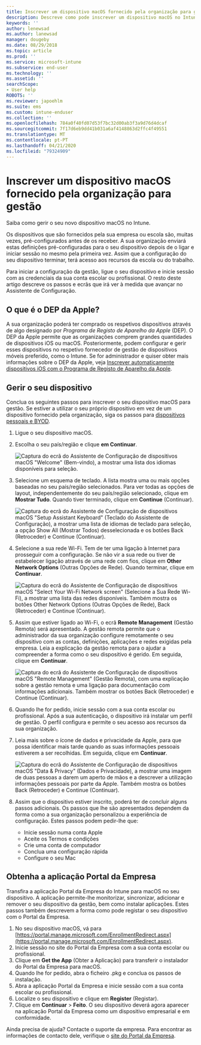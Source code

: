 ```yaml
---
title: Inscrever um dispositivo macOS fornecido pela organização para gestão | Microsoft Docs
description: Descreve como pode inscrever um dispositivo macOS no Intune que foi adquirido e fornecido pela sua organização.
keywords: ''
author: lenewsad
ms.author: lanewsad
manager: dougeby
ms.date: 08/29/2018
ms.topic: article
ms.prod: ''
ms.service: microsoft-intune
ms.subservice: end-user
ms.technology: ''
ms.assetid: ''
searchScope:
- User help
ROBOTS: ''
ms.reviewer: japoehlm
ms.suite: ems
ms.custom: intune-enduser
ms.collection: ''
ms.openlocfilehash: 784a0f40fd07d53f7bc32d00ab3f3a9d76d4dcaf
ms.sourcegitcommit: 7f17d6eb9dd41b031a6af4148863d2ffc4f49551
ms.translationtype: MT
ms.contentlocale: pt-PT
ms.lasthandoff: 04/21/2020
ms.locfileid: "79324909"
---
```

# <a name="enroll-your-organization-provided-macos-device-in-management"></a>Inscrever um dispositivo macOS fornecido pela organização para gestão

Saiba como gerir o seu novo dispositivo macOS no Intune.  

Os dispositivos que são fornecidos pela sua empresa ou escola são, muitas vezes, pré-configurados antes de os receber. A sua organização enviará estas definições pré-configuradas para o seu dispositivo depois de o ligar e iniciar sessão no mesmo pela primeira vez. Assim que a configuração do seu dispositivo terminar, terá acesso aos recursos da escola ou do trabalho.

Para iniciar a configuração da gestão, ligue o seu dispositivo e inicie sessão com as credenciais da sua conta escolar ou profissional. O resto deste artigo descreve os passos e ecrãs que irá ver à medida que avançar no Assistente de Configuração.

## <a name="what-is-apple-dep"></a>O que é o DEP da Apple?

A sua organização poderá ter comprado os respetivos dispositivos através de algo designado por *Programa de Registo de Aparelho da Apple* (DEP). O DEP da Apple permite que as organizações comprem grandes quantidades de dispositivos iOS ou macOS. Posteriormente, podem configurar e gerir esses dispositivos no respetivo fornecedor de gestão de dispositivos móveis preferido, como o Intune. Se for administrador e quiser obter mais informações sobre o DEP da Apple, veja [Inscrever automaticamente dispositivos iOS com o Programa de Registo de Aparelho da Apple](https://docs.microsoft.com/intune/enrollment/device-enrollment-program-enroll-macos).  

## <a name="get-your-device-managed"></a>Gerir o seu dispositivo

Conclua os seguintes passos para inscrever o seu dispositivo macOS para gestão. Se estiver a utilizar o seu próprio dispositivo em vez de um dispositivo fornecido pela organização, siga os passos para [dispositivos pessoais e BYOD](enroll-your-device-in-intune-macos-cp.md).  

1. Ligue o seu dispositivo macOS.
2. Escolha o seu país/região e clique **em Continuar**.  

   ![Captura do ecrã do Assistente de Configuração de dispositivos macOS "Welcome" (Bem-vindo), a mostrar uma lista dos idiomas disponíveis para seleção.](./media/macos-dep-welcome-1808.png)
3. Selecione um esquema de teclado. A lista mostra uma ou mais opções baseadas no seu país/região selecionados. Para ver todas as opções de layout, independentemente do seu país/região selecionado, clique em **Mostrar Tudo**. Quando tiver terminado, clique em **Continue** (Continuar).  

   ![Captura do ecrã do Assistente de Configuração de dispositivos macOS "Setup Assistant Keyboard" (Teclado do Assistente de Configuração), a mostrar uma lista de idiomas de teclado para seleção, a opção Show All (Mostrar Todos) desselecionada e os botões Back (Retroceder) e Continue (Continuar).](./media/macos-dep-keyboard-1808.png)  
4. Selecione a sua rede Wi-Fi. Tem de ter uma ligação à Internet para prosseguir com a configuração. Se não vir a sua rede ou tiver de estabelecer ligação através de uma rede com fios, clique em **Other Network Options** (Outras Opções de Rede). Quando terminar, clique em **Continuar**.  

   ![Captura do ecrã do Assistente de Configuração de dispositivos macOS "Select Your Wi-Fi Network screen" (Selecione a Sua Rede Wi-Fi), a mostrar uma lista das redes disponíveis. Também mostra os botões Other Network Options (Outras Opções de Rede), Back (Retroceder) e Continue (Continuar).](./media/macos-dep-wifi-1808.png)  
5. Assim que estiver ligado ao Wi-Fi, o ecrã **Remote Management** (Gestão Remota) será apresentado. A gestão remota permite que o administrador da sua organização configure remotamente o seu dispositivo com as contas, definições, aplicações e redes exigidas pela empresa. Leia a explicação da gestão remota para o ajudar a compreender a forma como o seu dispositivo é gerido. Em seguida, clique em **Continuar**.  

   ![Captura do ecrã do Assistente de Configuração de dispositivos macOS "Remote Management" (Gestão Remota), com uma explicação sobre a gestão remota e uma ligação para documentação com informações adicionais. Também mostrar os botões Back (Retroceder) e Continue (Continuar).](./media/macos-dep-remote-management-1-1808.png)  
6. Quando lhe for pedido, inicie sessão com a sua conta escolar ou profissional. Após a sua autenticação, o dispositivo irá instalar um perfil de gestão. O perfil configura e permite o seu acesso aos recursos da sua organização.  
7. Leia mais sobre o ícone de dados e privacidade da Apple, para que possa identificar mais tarde quando as suas informações pessoais estiverem a ser recolhidas. Em seguida, clique em **Continuar**.  

   ![Captura do ecrã do Assistente de Configuração de dispositivos macOS "Data & Privacy" (Dados e Privacidade), a mostrar uma imagem de duas pessoas a darem um aperto de mãos e a descrever a utilização informações pessoais por parte da Apple. Também mostra os botões Back (Retroceder) e Continue (Continuar).](./media/macos-dep-apple-data-privacy-1808.png)  
8. Assim que o dispositivo estiver inscrito, poderá ter de concluir alguns passos adicionais. Os passos que lhe são apresentados dependem da forma como a sua organização personalizou a experiência de configuração. Estes passos podem pedir-lhe que:
    * Inicie sessão numa conta Apple
    * Aceite os Termos e condições
    * Crie uma conta de computador
    * Conclua uma configuração rápida
    * Configure o seu Mac

## <a name="get-the-company-portal-app"></a>Obtenha a aplicação Portal da Empresa

Transfira a aplicação Portal da Empresa do Intune para macOS no seu dispositivo. A aplicação permite-lhe monitorizar, sincronizar, adicionar e remover o seu dispositivo da gestão, bem como instalar aplicações. Estes passos também descrevem a forma como pode registar o seu dispositivo com o Portal da Empresa.

1. No seu dispositivo macOS, vá para [https://portal.manage.microsoft.com/EnrollmentRedirect.aspx](https://portal.manage.microsoft.com/EnrollmentRedirect.aspx).
2. Inicie sessão no site do Portal da Empresa com a sua conta escolar ou profissional. 
3. Clique em **Get the App** (Obter a Aplicação) para transferir o instalador do Portal da Empresa para macOS.
4. Quando lhe for pedido, abra o ficheiro .pkg e conclua os passos de instalação.
5. Abra a aplicação Portal da Empresa e inicie sessão com a sua conta escolar ou profissional.
6. Localize o seu dispositivo e clique em **Register** (Registar).
7. Clique em **Continuar** > **Feito**. O seu dispositivo deverá agora aparecer na aplicação Portal da Empresa como um dispositivo empresarial e em conformidade.

Ainda precisa de ajuda? Contacte o suporte da empresa. Para encontrar as informações de contacto dele, verifique o [site do Portal da Empresa](https://go.microsoft.com/fwlink/?linkid=2010980).
